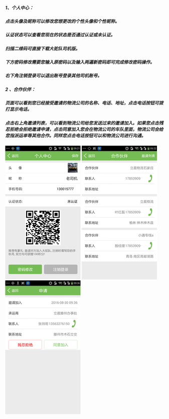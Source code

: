 ##### 1、个人中心：

#####       点击头像及昵称可以修改您想更改的个性头像和个性昵称。

#####       认证状态可以查看您现在的状态是否通过认证或未认证。

#####       扫描二维码可直接下载大驼队司机版。

#####       下方密码修改需要您输入原密码以及输入两遍新密码即可完成修改密码操作。

#####       右下角注销登录可以退出账号登录其他司机账号。

##### 2 、合作伙伴：

#####        页面可以看到您已经接受邀请的物流公司的名称、电话、地址，点击电话按钮可拨打显示电话。

#####        点击右上角邀请列表，可以看到物流公司给您发送过来的邀请加入。如果您点击残忍拒绝会拒绝邀请申请，点击同意加入您会在物流公司的车队里面，物流公司会给您指派运单等其他合作。同样您点击电话按钮可以和物流公司进行沟通。

![](/assets/个人中心1.png)   ![](/assets/合作伙伴1.png)   ![](/assets/合作伙伴2.png)

